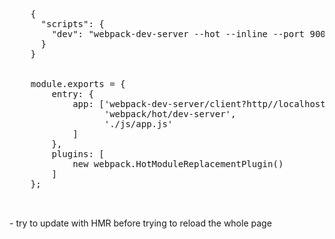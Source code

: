 
<section>
    <pre>
    <span class="fragment" data-fragment-index="1">
    {
      "scripts": {
        "dev": "webpack-dev-server <span class="fragment zoom-in highlight-current-green" data-fragment-index="2">--hot --inline</span> --port 9000"
      }
    }
    </span>
    <span class="fragment" data-fragment-index="2">
    module.exports = {
        entry: {
            app: [<span class="fragment zoom-in highlight-current-green" data-fragment-index="3">'webpack-dev-server/client?http//localhost:8080'</span>,
                  <span class="fragment zoom-in highlight-current-green" data-fragment-index="5">'webpack/hot/dev-server'</span>,
                  './js/app.js'
            ]
        },
        plugins: [
            <span class="fragment zoom-in highlight-current-green" data-fragment-index="4">new webpack.HotModuleReplacementPlugin()</span>
        ]
    };
    </span>
    </pre>
    <aside class="notes">
        - try to update with HMR before trying to reload the whole page
    </aside>
</section>



